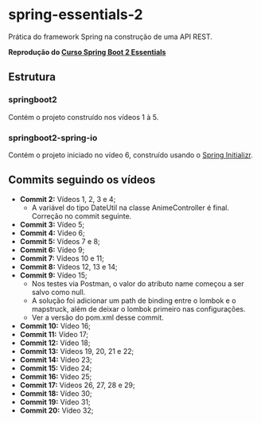 # spring-essentials-2
Prática do framework Spring na construção de uma API REST.

**Reprodução do [Curso Spring Boot 2 Essentials](https://www.youtube.com/playlist?list=PL62G310vn6nFBIxp6ZwGnm8xMcGE3VA5H)**

## Estrutura

### springboot2

Contém o projeto construído nos vídeos 1 à 5.

### springboot2-spring-io

Contém o projeto iniciado no vídeo 6, construído usando o [Spring Initializr](https://start.spring.io).

## Commits seguindo os vídeos

- **Commit 2:** Vídeos 1, 2, 3 e 4;
	- A variável do tipo DateUtil  na classe AnimeController é final. Correção no commit seguinte.
- **Commit 3:** Vídeo 5;
- **Commit 4:** Vídeo 6;
- **Commit 5:** Vídeos 7 e 8;
- **Commit 6:** Vídeo 9;
- **Commit 7:** Vídeos 10 e 11;
- **Commit 8:** Vídeos 12, 13 e 14;
- **Commit 9:** Vídeo 15;
	- Nos testes via Postman, o valor do atributo name começou a ser salvo como null.
	- A solução foi adicionar um path de binding entre o lombok e o mapstruck, além de deixar o lombok primeiro nas configurações.
	- Ver a versão do pom.xml desse commit.
- **Commit 10:** Vídeo 16;
- **Commit 11:** Vídeo 17;
- **Commit 12:** Vídeo 18;
- **Commit 13:** Vídeos 19, 20, 21 e 22;
- **Commit 14:** Vídeo 23;
- **Commit 15:** Vídeo 24;
- **Commit 16:** Vídeo 25;
- **Commit 17:** Vídeos 26, 27, 28 e 29;
- **Commit 18:** Vídeo 30;
- **Commit 19:** Vídeo 31;
- **Commit 20:** Vídeo 32;
